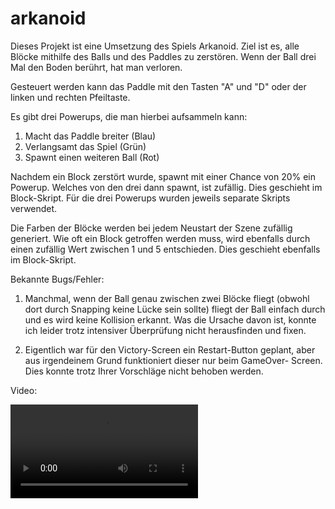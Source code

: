 # arkanoid

Dieses Projekt ist eine Umsetzung des Spiels Arkanoid. Ziel ist es,
alle Blöcke mithilfe des Balls und des Paddles zu zerstören.
Wenn der Ball drei Mal den Boden berührt, hat man verloren.

Gesteuert werden kann das Paddle mit den Tasten "A" und "D" oder
der linken und rechten Pfeiltaste.

Es gibt drei Powerups, die man hierbei aufsammeln kann:

1. Macht das Paddle breiter (Blau)
2. Verlangsamt das Spiel (Grün)
3. Spawnt einen weiteren Ball (Rot)

Nachdem ein Block zerstört wurde, spawnt mit einer Chance von 20%
ein Powerup. Welches von den drei dann spawnt, ist zufällig. Dies
geschieht im Block-Skript. Für die drei Powerups wurden jeweils
separate Skripts verwendet.

Die Farben der Blöcke werden bei jedem Neustart der Szene zufällig
generiert. Wie oft ein Block getroffen werden muss, wird ebenfalls
durch einen zufällig Wert zwischen 1 und 5 entschieden. Dies
geschieht ebenfalls im Block-Skript.

Bekannte Bugs/Fehler:

1. Manchmal, wenn der Ball genau zwischen zwei Blöcke fliegt (obwohl
dort durch Snapping keine Lücke sein sollte) fliegt der Ball
einfach durch und es wird keine Kollision erkannt. Was die Ursache
davon ist, konnte ich leider trotz intensiver Überprüfung nicht
herausfinden und fixen.

2. Eigentlich war für den Victory-Screen ein Restart-Button geplant,
aber aus irgendeinem Grund funktioniert dieser nur beim GameOver-
Screen. Dies konnte trotz Ihrer Vorschläge nicht behoben werden.

Video:

![Video](video/Video.mp4)
